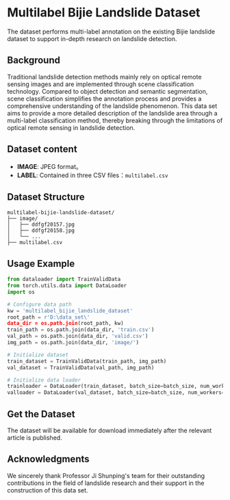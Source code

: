 
# Multilabel Bijie Landslide Dataset

The dataset performs multi-label annotation on the existing Bijie landslide dataset to support in-depth research on landslide detection.

## Background

Traditional landslide detection methods mainly rely on optical remote sensing images and are implemented through scene classification technology. Compared to object detection and semantic segmentation, scene classification simplifies the annotation process and provides a comprehensive understanding of the landslide phenomenon. This data set aims to provide a more detailed description of the landslide area through a multi-label classification method, thereby breaking through the limitations of optical remote sensing in landslide detection.

## Dataset content

- **IMAGE**: JPEG format。
- **LABEL**: Contained in three CSV files：`multilabel.csv`

## Dataset Structure

```
multilabel-bijie-landslide-dataset/
├── image/
│   ├── ddfgf20157.jpg
│   ├── ddfgf20158.jpg
│   └── ...
├── multilabel.csv

```

## Usage Example

```python
from dataloader import TrainValidData
from torch.utils.data import DataLoader
import os

# Configure data path
kw = 'multilabel_bijie_landslide_dataset'
root_path = r'D:\data_set\'
data_dir = os.path.join(root_path, kw)
train_path = os.path.join(data_dir, 'train.csv')
val_path = os.path.join(data_dir, 'valid.csv')
img_path = os.path.join(data_dir, 'image/')

# Initialize dataset
train_dataset = TrainValidData(train_path, img_path)
val_dataset = TrainValidData(val_path, img_path)

# Initialize data loader
trainloader = DataLoader(train_dataset, batch_size=batch_size, num_workers=0, drop_last=True, shuffle=True)
valloader = DataLoader(val_dataset, batch_size=batch_size, num_workers=0, drop_last=True)
```

## Get the Dataset

The dataset will be available for download immediately after the relevant article is published.

## Acknowledgments

We sincerely thank Professor Ji Shunping's team for their outstanding contributions in the field of landslide research and their support in the construction of this data set.
